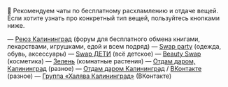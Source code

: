 💬 Рекомендуем чаты по бесплатному расхламлению и отдаче вещей. Если хотите узнать про конкретный тип вещей, пользуйтесь кнопками ниже.

— [Реюз Калининград](https://t.me/reuse39) \(форум для бесплатного обмена книгами, лекарствами, игрушками, едой и всем подряд\)
— [Swap party](https://t.me/+qXcw42itjrRkOWMy) \(одежда, обувь, аксессуары\)
— [Swap ДЕТИ](https://t.me/+VxCUYHDxDPTnY_G_) \(всё детское\)
— [Beauty Swap](https://t.me/beautyswap39) \(косметика\)
— [Зелень](https://t.me/zeleno39) \(комнатные растения\)
— [Отдам даром, Калининград](https://t.me/daromkgd) \(разное\)
— [Отдам даром Калининград](https://t.me/daromkaliningrad) / [ВКонтакте](https://vk.com/otdamdaromkaliningrad) \(разное\)
— [Группа «Халява Калининград»](https://vk.com/halyavakaliningrad) \(ВКонтакте\)
